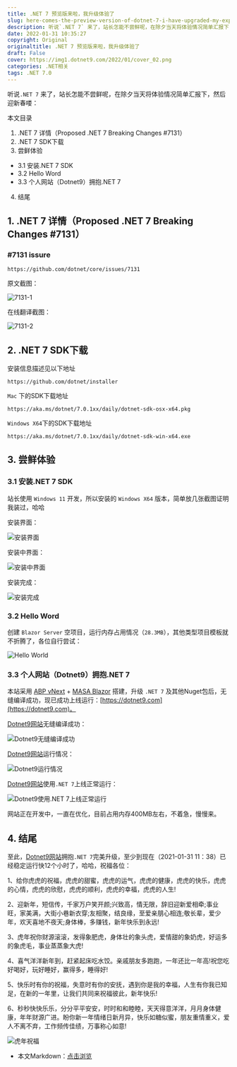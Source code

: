 ```yaml
---
title: .NET 7 预览版来啦，我升级体验了
slug: here-comes-the-preview-version-of-dotnet-7-i-have-upgraded-my-experience
description: 听说`.NET 7` 来了，站长怎能不尝鲜呢，在除夕当天将体验情况简单汇报下，然后迎新春喽
date: 2022-01-31 10:35:27
copyright: Original
originaltitle: .NET 7 预览版来啦，我升级体验了
draft: False
cover: https://img1.dotnet9.com/2022/01/cover_02.png
categories: .NET相关
tags: .NET 7.0
---
```


听说`.NET 7` 来了，站长怎能不尝鲜呢，在除夕当天将体验情况简单汇报下，然后迎新春喽：

本文目录

1. .NET 7 详情（Proposed .NET 7 Breaking Changes #7131）
2. .NET 7 SDK下载
3. 尝鲜体验
- 3.1 安装.NET 7 SDK
- 3.2 Hello Word
- 3.3 个人网站（Dotnet9）拥抱.NET 7
4. 结尾

## 1. .NET 7 详情（Proposed .NET 7 Breaking Changes #7131）

### #7131 issure

```shell
https://github.com/dotnet/core/issues/7131
```

原文截图：

![7131-1](https://img1.dotnet9.com/2022/01/0204.png)

在线翻译截图：

![7131-2](https://img1.dotnet9.com/2022/01/0205.png)

## 2. .NET 7 SDK下载

安装信息描述见以下地址

```shell
https://github.com/dotnet/installer
```

`Mac` 下的SDK下载地址

```shell
https://aka.ms/dotnet/7.0.1xx/daily/dotnet-sdk-osx-x64.pkg
```

`Windows X64`下的SDK下载地址

```shell
https://aka.ms/dotnet/7.0.1xx/daily/dotnet-sdk-win-x64.exe
```

## 3. 尝鲜体验

### 3.1 安装.NET 7 SDK

站长使用 `Windows 11` 开发，所以安装的 `Windows X64` 版本，简单放几张截图证明我装过，哈哈

安装界面：

![安装界面](https://img1.dotnet9.com/2022/01/0201.png)

安装中界面：

![安装中界面](https://img1.dotnet9.com/2022/01/0202.png)

安装完成：

![安装完成](https://img1.dotnet9.com/2022/01/0203.png)

### 3.2 Hello Word

创建 `Blazor Server` 空项目，运行内存占用情况（`28.3MB`），其他类型项目模板就不折腾了，各位自行尝试：

![Hello World](https://img1.dotnet9.com/2022/01/0206.png)

### 3.3 个人网站（Dotnet9）拥抱.NET 7

本站采用 [ABP vNext](https://abp.io/) + [MASA Blazor](https://masa-blazor-docs-dev.lonsid.cn/) 搭建，升级 `.NET 7` 及其他Nuget包后，无缝编译成功，现已成功上线运行：[https://dotnet9.com](https://dotnet9.com)。

[Dotnet9网站](https://dotnet9.com)无缝编译成功：

![Dotnet9无缝编译成功](https://img1.dotnet9.com/2022/01/0208.png)

[Dotnet9网站](https://dotnet9.com)运行情况：

![Dotnet9运行情况](https://img1.dotnet9.com/2022/01/0210.png)

[Dotnet9网站](https://dotnet9.com)使用`.NET 7`上线正常运行：

![Dotnet9使用.NET 7上线正常运行](https://img1.dotnet9.com/2022/01/0209.png)

网站正在开发中，一直在优化，目前占用内存400MB左右，不着急，慢慢来。

## 4. 结尾

至此，[Dotnet9网站](https://dotnet9.com)拥抱`.NET 7`完美升级，至少到现在（2021-01-31 11：38）已经稳定运行快12个小时了，哈哈，祝福各位：

1、给你虎虎的祝福，虎虎的甜蜜，虎虎的运气，虎虎的健康，虎虎的快乐，虎虎的心情，虎虎的欣慰，虎虎的顺利，虎虎的幸福，虎虎的人生!

2、迎新年，短信传，千家万户笑开颜;兴致高，情无限，辞旧迎新爱相牵;事业旺，家美满，大街小巷新衣穿;友相聚，结良缘，至爱亲朋心相连;敬长辈，爱少年，欢天喜地不夜天;身体棒，多赚钱，新年快乐到永远!

3、虎年祝你财源滚滚，发得象肥虎，身体壮的象头虎，爱情甜的象奶虎，好运多的象虎毛，事业蒸蒸象大虎!

4、喜气洋洋新年到，赶紧起床吃水饺。亲戚朋友多跑跑，一年还比一年高!祝您吃好喝好，玩好睡好，赢得多，睡得好!

5、快乐时有你的祝福，失意时有你的安抚，遇到你是我的幸福，人生有你我已知足，在新的一年里，让我们共同来祝福彼此，新年快乐!

6、秒秒快快乐乐，分分平平安安，时时和和睦睦，天天得意洋洋，月月身体健康，年年财源广进。盼你新一年情绪日新月异，快乐如糖似蜜，朋友重情重义，爱人不离不弃，工作频传佳绩，万事称心如意!

![虎年祝福](https://img1.dotnet9.com/2022/01/0211.png)

- 本文Markdown：[点击浏览](https://github.com/dotnet9/Assets.Dotnet9/blob/main/2022/01/2022-01-31_01.md)